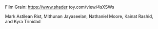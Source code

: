 Film Grain: https://www.shader toy.com/view/4sXSWs 

Mark Astilean Rist, Mithunan Jayaseelan, Nathaniel Moore, Kainat Rashid, and Kyra Trinidad
